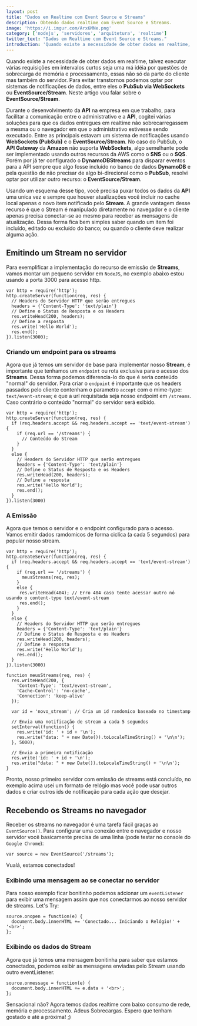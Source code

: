 ```yaml
---
layout: post
title: "Dados em Realtime com Event Source e Streams"
description: Obtendo dados realtime com Event Source e Streams.
image: 'https://i.imgur.com/Arx6MNe.png'
category: ['nodejs', 'servidores', 'arquitetura', 'realtime']
twitter_text: "Dados em Realtime com Event Source e Streams."
introduction: 'Quando existe a necessidade de obter dados em realtime, talvez executar várias requisições em intervalos curtos seja uma má idéia por questões de sobrecarga de memória e processamento, essas não só da parte do cliente mas também do servidor. Para evitar transtornos podemos optar por sistemas de notificações de dados, entre eles o PubSub via Websockets ou EventSource/Stream. Neste artigo vou falar sobre o EventSource Stream. '
---
```

Quando existe a necessidade de obter dados em realtime, talvez executar várias requisições em intervalos curtos seja uma má idéia por questões de sobrecarga de memória e processamento, essas não só da parte do cliente mas também do servidor. Para evitar transtornos podemos optar por sistemas de notificações de dados, entre eles o **PubSub via WebSockets** ou **EventSource/Stream**. Neste artigo vou falar sobre o **EventSource/Stream**.

Durante o desenvolvimento da **API** na empresa em que trabalho, para facilitar a comunicação entre o administrativo e a **API**, cogitei várias soluções para que os dados entregues em realtime não sobrecarregassem a mesma ou o navegador em que o administrativo estivesse sendo executado. Entre as principais estavam um sistema de notificações usando **WebSockets (PubSub)** e o **EventSource/Stream**. No caso do PubSub, o **API Gateway** da **Amazon** não suporta **WebSockets**, algo semelhante pode ser implementado usando outros recursos da AWS como o **SNS** ou o **SQS**. Porém por já ter configurado o **DynamoDBStreams** para disparar eventos para a API sempre que algo fosse incluído no banco de dados **DynamoDB** e pela questão de não precisar de algo bi-direcional como o **PubSub**, resolvi optar por utilizar outro recurso: o **EventSource/Stream**.

Usando um esquema desse tipo, você precisa puxar todos os dados da **API** uma uníca vez e sempre que houver atualizações você incluir no cache local apenas o novo item notificado pelo **Stream**. A grande vantagem desse recurso é que o Stream é manipulado diretamente no navegador e o cliente apenas precisa conectar-se ao mesmo para receber as mensagens de atualização. Dessa forma fica bem simples saber quando um item foi incluído, editado ou excluído do banco; ou quando o cliente deve realizar alguma ação.

## Emitindo um Stream no servidor
Para exemplificar a implementação do recurso de emissão de **Streams**, vamos montar um pequeno servidor em `NodeJS`, no exemplo abaixo estou usando a porta 3000 para acesso http.
```
var http = require('http');
http.createServer(function(req, res) {
  // Headers do Servidor HTTP que serão entregues
  headers = {'Content-Type': 'text/plain'}
  // Define o Status de Resposta e os Headers
  res.writeHead(200, headers);
  // Define a resposta
  res.write('Hello World');
  res.end();
}).listen(3000);
```

### Criando um endpoint para os streams
Agora que já temos um servidor de base para implementar nosso **Stream**, é importante que tenhamos um `endpoint` ou rota exclusiva para o acesso dos **Streams**. Dessa forma podemos diferencia-lo do que é seria conteúdo "normal" do servidor. Para criar o `endpoint` é importante que os headers passados pelo cliente contenham o parametro `accept` com o mime-type: `text/event-stream`; e que a url requisitada seja nosso endpoint em `/streams`. Caso contrário o conteúdo "normal" do servidor será exibido.
```
var http = require('http');
http.createServer(function(req, res) {
  if (req.headers.accept && req.headers.accept == 'text/event-stream') {
    if (req.url == '/streams') {
      // Conteúdo do Stream
    }
  }
  else {
    // Headers do Servidor HTTP que serão entregues
    headers = {'Content-Type': 'text/plain'}
    // Define o Status de Resposta e os Headers
    res.writeHead(200, headers);
    // Define a resposta
    res.write('Hello World');
    res.end();
  }
}).listen(3000)
```

### A Emissão
Agora que temos o servidor e o endpoint configurado para o acesso. Vamos emitir dados ramdomicos de forma ciclíca (a cada 5 segundos) para popular nosso stream.
```
var http = require('http');
http.createServer(function(req, res) {
  if (req.headers.accept && req.headers.accept == 'text/event-stream') {
    if (req.url == '/streams') {
      meusStreams(req, res);
    }
    else {
     res.writeHead(404); // Erro 404 caso tente acessar outro nó usando o content-type text/event-stream
     res.end();
    }
  }
  else {
    // Headers do Servidor HTTP que serão entregues
    headers = {'Content-Type': 'text/plain'}
    // Define o Status de Resposta e os Headers
    res.writeHead(200, headers);
    // Define a resposta
    res.write('Hello World');
    res.end();
  }
}).listen(3000)

function meusStreams(req, res) {
  res.writeHead(200, {
    'Content-Type': 'text/event-stream',
    'Cache-Control': 'no-cache',
    'Connection': 'keep-alive'
  });

  var id = 'novo_stream'; // Cria um id randomico baseado no timestamp

  // Envia uma notificação de stream a cada 5 segundos
  setInterval(function() {
    res.write('id: ' + id + '\n');
    res.write("data: " + new Date()).toLocaleTimeString() + '\n\n');
  }, 5000);

  // Envia a primeira notificação
  res.write('id: ' + id + '\n');
  res.write("data: " + new Date()).toLocaleTimeString() + '\n\n');  
}
```

Pronto, nosso primeiro servidor com emissão de streams está concluído, no exemplo acima usei um formato de relógio mas você pode usar outros dados e criar outros ids de notificação para cada ação que desejar.

## Recebendo os Streams no navegador
Receber os streams no navegador é uma tarefa fácil graças ao `EventSource()`. Para configurar uma conexão entre o navegador e nosso servidor vocẽ basicamente precisa de uma linha (pode testar no console do `Google Chrome`):
```
var source = new EventSource('/streams');
```
Vualá, estamos conectados!

### Exibindo uma mensagem ao se conectar no servidor
Para nosso exemplo ficar bonitinho podemos adcionar um `eventListener` para exibir uma mensagem assim que nos conectarmos ao nosso servidor de streams. Let's Try:
```
source.onopen = function(e) {
  document.body.innerHTML += 'Conectado... Iniciando o Relógio!' + '<br>';
};
```

### Exibindo os dados do Stream
Agora que já temos uma mensagem bonitinha para saber que estamos conectados, podemos exibir as mensagens enviadas pelo Stream usando outro eventListener.
```
source.onmessage = function(e) {
  document.body.innerHTML += e.data + '<br>';
};
```

Sensacional não? Agora temos dados realtime com baixo consumo de rede, memória e processamento. Adeus Sobrecargas.
Espero que tenham gostado e até a próxima! ;)

